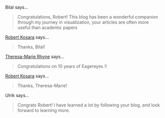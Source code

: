 Bilal says…
>	Congratulations, Robert! This blog has been a wonderful companion through my journey in visualization, your articles are often more useful than academic papers

<a href="/about" rel="nofollow noopener" target="_blank">Robert Kosara</a> says…
>	Thanks, Bilal!

<a href="http://theresamariehyne.com" rel="nofollow noopener" target="_blank">Theresa-Marie Rhyne</a> says…
>	Congratulations on 10 years of Eagereyes !!

<a href="/about" rel="nofollow noopener" target="_blank">Robert Kosara</a> says…
>	Thanks, Theresa-Marie!

Ulrik says…
>	Congrats Robert! I have learned a lot by following your blog, and look forward to learning more.
